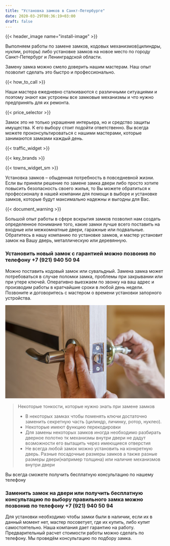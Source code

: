 ```yaml
---
title: "Установка замков в Санкт-Петербурге"
date: 2020-03-29T00:36:19+03:00
draft: false
---
```


{{< header_image name="install-image" >}}

Выполняем работы по замене замков, кодовых механизмов(цилиндры, нуклии, роторы) либо установке  замков на новое место по городу Санкт-Петербург и Ленинградской области.

Замену замка можно смело доверить нашим мастерам. Наш опыт позволит сделать это быстро и профессионально.

{{< how_to_call >}}

Наши мастера ежедневно сталкиваются с различными ситуациями и поэтому знают как устроены все замковые механизмы и что нужно предпринять для их ремонта.

{{< price_selector >}}

Замок это не только украшение интерьера, но и средство защиты имущества. К его выбору стоит подойти ответственно. Вы всегда можете проконсультироваться с нашими мастерами, которые занимаются замками каждый день.

{{< traffic_widget >}}

{{< key_brands >}}

{{< towns_widget_sm >}}

Установка замков – обыденная потребность в повседневной жизни. Если  вы приняли решение по замене замка двери либо просто хотите повысить  безопасность своего жилья, то Вы можете обратиться к профессионалу в нашей компании для помощи в выборе и установке замков, которые будут максимально надежны и выгодны для Вас.

{{< document_warning >}}

Большой опыт работы в сфере вскрытия замков позволил нам создать  определенное понимание того, какие замки лучше всего поставить на  входные или межкомнатные двери, гаражные или подвальные. Обратитесь в нашу компанию по установке замков, и мастер установит замок на Вашу дверь, металлическую или деревянную.

### Установить новый замок с гарантией можно позвонив по телефону +7&#160;(921)&#160;940&#160;50&#160;94

Можно поставить кодовый замок или сувальдный. Замена замка может потребоваться в случае поломки замка, проблемы при закрывании или при утере ключей. Оперативно выезжаем по звонку на ваш адрес и производим работы в кратчайшие сроки в любой день  недели. Позвоните и договоритесь с мастером о времени установки  запорного устройства.

![Установка замков](lock-inst.jpg)

> Некоторые тонкости, которые нужно знать при замене замков
> - В некоторых замках чтобы поменять ключи достаточно заменить секретную часть (цилиндр, личинку, ротор, нуклео).
> - Некоторые имеют функцию перекодировки
> - Для замены некоторых замков иногда необходимо разбирать дверное полотно тк механизмы внутри двери не дадут возможности его вытащить через имеющиеся отверстия
> - Не всегда любой замок можно установить на конкретную дверь. Разные посадочные размеры замков а также разные размеры двери(например толщина) или наличие механизмов внутри двери

Вы всегда сможете получить бесплатную консультацию по нашему телефону

### Заменить замок на двери или получить бесплатную консультацию по выбору правильного замка можно позвонив по телефону +7&#160;(921)&#160;940&#160;50&#160;94

Для установки необходимо чтобы замки были в наличии, если их в данный момент нет, мастер посоветует, где их купить, либо купит самостоятельно. Наша компания дает  гарантию на работу. Предварительный расчет стоимости работы можно сделать по телефону. Мы  проведём консультацию по подбору замка.